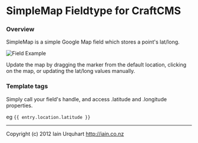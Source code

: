 # SimpleMap Fieldtype for CraftCMS

### Overview

SimpleMap is a simple Google Map field which stores a point's lat/long.

![Field Example](https://s3.amazonaws.com/f.cl.ly/items/211S1c1E3X0T382V0a2S/Image%202015-03-07%20at%203.44.56%20pm.png)

Update the map by dragging the marker from the default location, clicking on the map, or updating the lat/long values manually.

### Template tags

Simply call your field's handle, and access .latitude and .longitude properties.

eg `{{ entry.location.latitude }}`


* * *

Copyright (c) 2012 Iain Urquhart
http://iain.co.nz
